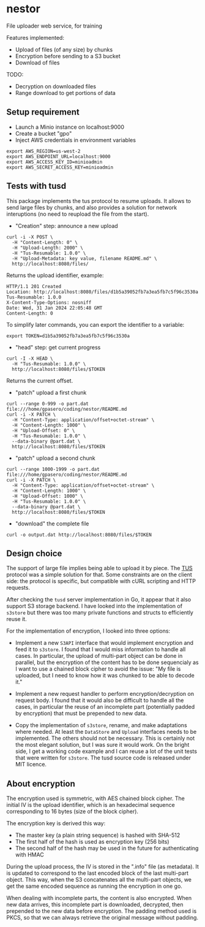 # nestor

File uploader web service, for training

Features implemented:

* Upload of files (of any size) by chunks
* Encryption before sending to a S3 bucket
* Download of files

TODO:

* Decryption on downloaded files
* Range download to get portions of data

## Setup requirement

* Launch a Minio instance on localhost:9000
* Create a bucket "gpo"
* Inject AWS credentials in environment variables

```
export AWS_REGION=us-west-2
export AWS_ENDPOINT_URL=localhost:9000
export AWS_ACCESS_KEY_ID=minioadmin
export AWS_SECRET_ACCESS_KEY=minioadmin
```

## Tests with tusd

This package implements the tus protocol to resume uploads. It allows to send large files by chunks,
and also provides a solution for network interuptions (no need to reupload the file from the start).


* "Creation" step: announce a new upload

```
curl -i -X POST \
  -H "Content-Length: 0" \
  -H "Upload-Length: 2000" \
  -H "Tus-Resumable: 1.0.0" \
  -H "Upload-Metadata: key value, filename README.md" \
  http://localhost:8080/files/
```
  
Returns the upload identifier, example: 

```
HTTP/1.1 201 Created
Location: http://localhost:8080/files/d1b5a39052fb7a3ea5fb7c5f96c3530a
Tus-Resumable: 1.0.0
X-Content-Type-Options: nosniff
Date: Wed, 31 Jan 2024 22:05:48 GMT
Content-Length: 0
```

To simplify later commands, you can export the identifier to a variable:

```
export TOKEN=d1b5a39052fb7a3ea5fb7c5f96c3530a
```


* "head" step: get current progress

```
curl -I -X HEAD \
  -H "Tus-Resumable: 1.0.0" \
  http://localhost:8080/files/$TOKEN
```

Returns the current offset.

* "patch" upload a first chunk

```
curl --range 0-999 -o part.dat file:///home/gpasero/coding/nestor/README.md
curl -i -X PATCH \
  -H "Content-Type: application/offset+octet-stream" \
  -H "Content-Length: 1000" \
  -H "Upload-Offset: 0" \
  -H "Tus-Resumable: 1.0.0" \
  --data-binary @part.dat \
  http://localhost:8080/files/$TOKEN
```

* "patch" upload a second chunk

```
curl --range 1000-1999 -o part.dat file:///home/gpasero/coding/nestor/README.md
curl -i -X PATCH \
  -H "Content-Type: application/offset+octet-stream" \
  -H "Content-Length: 1000" \
  -H "Upload-Offset: 1000" \
  -H "Tus-Resumable: 1.0.0" \
  --data-binary @part.dat \
  http://localhost:8080/files/$TOKEN
```

* "download" the complete file

```
curl -o output.dat http://localhost:8080/files/$TOKEN
```

## Design choice

The support of large file implies being able to upload it by piece. The [TUS](https://tus.io/) 
protocol was a simple solution for that. Some constraints are on the client side: the protocol is
specific, but compatible with cURL scripting and HTTP requests.

After checking the `tusd` server implementation in Go, it appear that it also support S3 storage
backend. I have looked into the implementation of `s3store` but there was too many private
functions and structs to efficiently reuse it.

For the implementation of encryption, I looked into three options: 

* Implement a new `S3API` interface that would implement encryption and feed it to `s3store`. I
  found that I would miss information to handle all cases. In particular, the upload of multi-part
  object can be done in parallel, but the encryption of the content has to be done sequencialy as I
  want to use a chained block cipher to avoid the issue: "My file is uploaded, but I need to know 
  how it was chunked to be able to decode it."

* Implement a new request handler to perform encryption/decryption on request body. I found that 
  it would also be difficult to handle all the cases, in particular the reuse of an incomplete part
  (potentially padded by encryption) that must be prepended to new data.
  
* Copy the implementation of `s3store`, rename, and make adaptations where needed. At least the
  `DataStore` and `Upload` interfaces needs to be implemented. The others should not be necessary. 
  This is certainly not the most elegant solution, but I was sure it would work. On the bright 
  side, I get a working code example and I can reuse a lot of the unit tests that were written
  for `s3store`. The tusd source code is released under MIT licence.

## About encryption

The encryption used is symmetric, with AES chained block cipher. The initial IV is the upload
identifier, which is an hexadecimal sequence corresponding to 16 bytes (size of the block cipher).

The encryption key is derived this way:

* The master key (a plain string sequence) is hashed with SHA-512
* The first half of the hash is used as encryption key (256 bits)
* The second half of the hash may be used in the future for authenticating with HMAC

During the upload process, the IV is stored in the ".info" file (as metadata). It is updated to
correspond to the last encoded block of the last multi-part object. This way, when the S3 concatenates
all the multi-part objects, we get the same encoded sequence as running the encryption in one go.

When dealing with incomplete parts, the content is also encrypted. When new data arrives, this 
incomplete part is downloaded, decrypted, then prepended to the new data before encryption. The
padding method used is PKCS, so that we can always retrieve the original message without padding.

